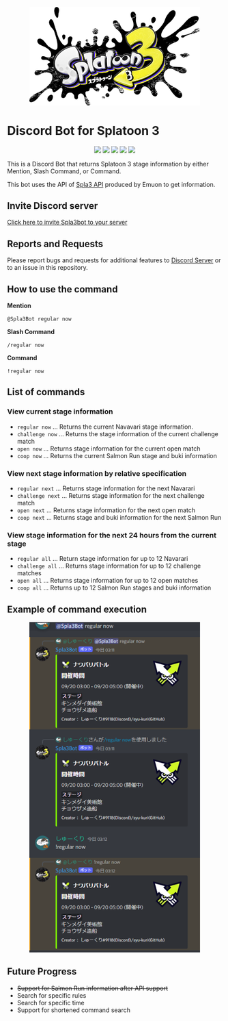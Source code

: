<div align="center"><img src="../docs/img/logo.png" width="400"/></div>

# Discord Bot for Splatoon 3
<p align="center">
  <a href="//github.com/syu-kuri/Spla3bot/releases"><img src="https://img.shields.io/github/v/release/syu-kuri/Spla3bot"></a>
  <a href="//github.com/syu-kuri/Spla3bot/issues"><img src="https://img.shields.io/github/issues-raw/syu-kuri/Spla3bot"></a>
  <a href="//github.com/syu-kuri/Spla3bot/releases"><img src="https://img.shields.io/github/downloads/syu-kuri/Spla3bot/total"></a>
  <a href="//github.com/syu-kuri/Spla3bot/commits/main"><img src="https://img.shields.io/github/last-commit/syu-kuri/Spla3bot"></a>
  <a href="//github.com/syu-kuri/Spla3bot"><img src="https://img.shields.io/github/languages/code-size/syu-kuri/Spla3bot"></a>
</p>


This is a Discord Bot that returns Splatoon 3 stage information by either Mention, Slash Command, or Command.

This bot uses the API of [Spla3 API](https://spla3.yuu26.com/) produced by Emuon to get information.

## Invite Discord server
[Click here to invite Spla3bot to your server](https://discord.com/api/oauth2/authorize?client_id=1020415520337576066&permissions=2147503104&scope=bot%20applications.commands)

## Reports and Requests
Please report bugs and requests for additional features to [Discord Server](https://discord.gg/zwbvUPTZHc) or to an issue in this repository.


## How to use the command
**Mention**
```
@Spla3Bot regular now
```
**Slash Command**
```
/regular now
```
**Command**
```
!regular now
```

## List of commands
### View current stage information
* `regular now` ... Returns the current Navavari stage information.
* `challenge now` ... Returns the stage information of the current challenge match
* `open now` ... Returns stage information for the current open match
* `coop now` ... Returns the current Salmon Run stage and buki information
### View next stage information by relative specification
* `regular next` ... Returns stage information for the next Navarari
* `challenge next` ... Returns stage information for the next challenge match
* `open next` ... Returns stage information for the next open match
* `coop next` ... Returns stage and buki information for the next Salmon Run
### View stage information for the next 24 hours from the current stage
* `regular all` ... Return stage information for up to 12 Navarari
* `challenge all` ... Returns stage information for up to 12 challenge matches
* `open all` ... Returns stage information for up to 12 open matches
* `coop all` ... Returns up to 12 Salmon Run stages and buki information

## Example of command execution
<div align="center"><img src="../docs/img/example1.png" width="400"/></div>

## Future Progress
* ~~Support for Salmon Run information after API support~~
* Search for specific rules
* Search for specific time
* Support for shortened command search
